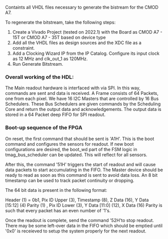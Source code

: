 Containts all VHDL files necessary to generate the bistream for the CMOD A7.

To regenerate the bitstream, take the following steps:
1. Create a Vivado Project (tested on 2022.1) with the Board as CMOD A7 - 15T or CMOD A7 - 35T based on device type
2. Add all the VHDL files as design sources and the XDC file as a constraint.
3. Add a Clocking Wizard IP from the IP Catalog. Configure its input clock as 12 MHz and clk_out_1 as 120MHz.
4. Run Generate Bitstream.

### Overall working of the HDL:  
The Main readout hardware is interfaced with via SPI. In this way, commands are sent and data is received.
A Frame consists of 64 Packets, one from each pixel. We have 16 I2C Masters that are controlled by 16 Bus Schedulers. 
These Bus Schedulers are given commands by the Scheduling Core and return the output data and acknowledgements. 
The output data is stored in a 64 Packet deep FIFO for SPI readout.

### Boot-up sequence of the FPGA
On reset, the first command that should be sent is 'A1H'. This is the boot command and configures the sensors for readout. If new boot configurations are desired, the boot_wd part of the FSM logic in tmag_bus_scheduler can be updated. This will reflect for all sensors.  

After this, the command '51H' triggers the start of readout and will cause data packets to start accumulating in the FIFO. The Master device should be ready to read as soon as this command is sent to avoid data loss. An 8 bit timestamp can be used to track packet continuity or dropping. 

The 64 bit data is present in the following format: 

Header (1) = 0b1, Pix ID Upper (3), Timestamp (8), Z Data (16), Y Data [15:12] (4)
Parity (1)      , Pix ID Lower (3),                Y Data [11:0] (12), X Data (16)
Parity is such that every packet has an even number of '1's.

Once the readout is complete, send the command '52H'to stop readout. There may be some left-over data in the FIFO which should be emptied until '0x0' is receieved to setup the system properly for the next readout.
